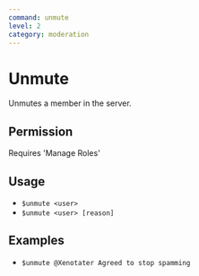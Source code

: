 ```yaml
---
command: unmute
level: 2
category: moderation
---
```


# Unmute

Unmutes a member in the server.

## Permission

Requires 'Manage Roles'

## Usage

 - `$unmute <user>`
 - `$unmute <user> [reason]`

## Examples

 - `$unmute @Xenotater Agreed to stop spamming`
